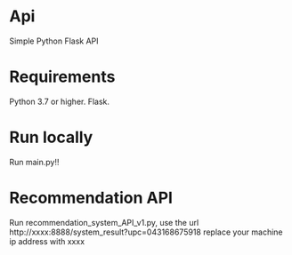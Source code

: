 # Api

Simple Python Flask API

# Requirements

Python 3.7 or higher. Flask.

# Run locally

Run main.py!!

# Recommendation API
Run recommendation_system_API_v1.py, use the url http://xxxx:8888/system_result?upc=043168675918 replace your machine ip address with xxxx
